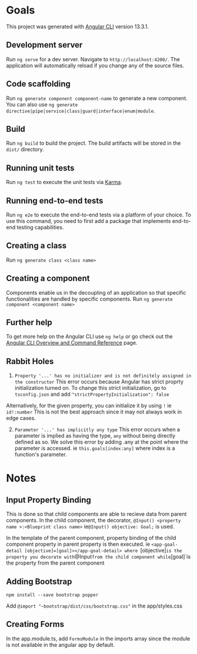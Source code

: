 # Goals

This project was generated with [Angular CLI](https://github.com/angular/angular-cli) version 13.3.1.

## Development server

Run `ng serve` for a dev server. Navigate to `http://localhost:4200/`. The application will automatically reload if you change any of the source files.

## Code scaffolding

Run `ng generate component component-name` to generate a new component. You can also use `ng generate directive|pipe|service|class|guard|interface|enum|module`.

## Build

Run `ng build` to build the project. The build artifacts will be stored in the `dist/` directory.

## Running unit tests

Run `ng test` to execute the unit tests via [Karma](https://karma-runner.github.io).

## Running end-to-end tests

Run `ng e2e` to execute the end-to-end tests via a platform of your choice. To use this command, you need to first add a package that implements end-to-end testing capabilities.

## Creating a class
Run `ng generate class <class name>`

## Creating a component
Components enable us in the decoupling of an application so that specific functionalities are handled by specific components.
Run `ng generate component <component name>`

## Further help

To get more help on the Angular CLI use `ng help` or go check out the [Angular CLI Overview and Command Reference](https://angular.io/cli) page.

## Rabbit Holes
1. `Property '...' has no initializer and is not definitely assigned in the constructor`
This error occurs because Angular has strict proprty initialization turned on. To change this strict initialization, go to `tsconfig.json` and add `"strictPropertyInitialization": false`

Alternatively, for the given property, you can initialize it by using `!` ie `id!:number` This is not the best approach since it may not always work in edge cases.

2. `Parameter '...' has implicitly any type`
This error occurs when a parameter is implied as having the type, `any` without being directly defined as so. We solve this error by adding .any at the point where the parameter is accessed. ie `this.goals[index:any]` where index is a function's parameter.


# Notes
## Input Property Binding
This is done so that child components are able to recieve data from parent components. In the child component, the decorator, `@Input() <property name >:<Blueprint class name>` ie`@Input() objective: Goal;` is used.

In the template of the parent component, property binding of the child component property in parent property is then executed.
ie `<app-goal-detail [objective]=[goal]></app-goal-detail>
where `[objective]` is the property you decorate with `@Input` from the child component while `[goal]`is the property from the parent component

## Adding Bootstrap
`npm install --save bootstrap popper`

Add `@import "~bootstrap/dist/css/bootstrap.css"` in the app/styles.css

## Creating Forms
In the app.module.ts, add `FormsModule` in the imports array since the module is not available in the angular app by default.